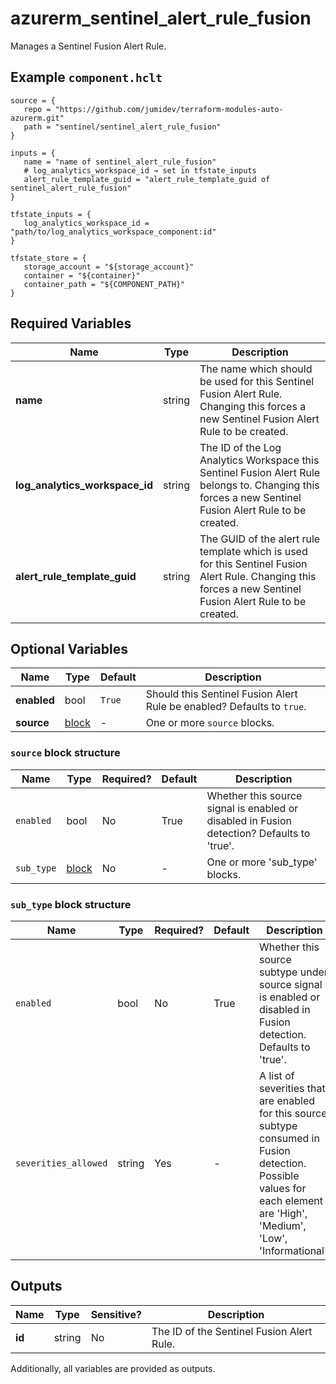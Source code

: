 # azurerm_sentinel_alert_rule_fusion

Manages a Sentinel Fusion Alert Rule.

## Example `component.hclt`

```hcl
source = {
   repo = "https://github.com/jumidev/terraform-modules-auto-azurerm.git" 
   path = "sentinel/sentinel_alert_rule_fusion" 
}

inputs = {
   name = "name of sentinel_alert_rule_fusion" 
   # log_analytics_workspace_id → set in tfstate_inputs
   alert_rule_template_guid = "alert_rule_template_guid of sentinel_alert_rule_fusion" 
}

tfstate_inputs = {
   log_analytics_workspace_id = "path/to/log_analytics_workspace_component:id" 
}

tfstate_store = {
   storage_account = "${storage_account}" 
   container = "${container}" 
   container_path = "${COMPONENT_PATH}" 
}

```

## Required Variables

| Name | Type |  Description |
| ---- | --------- |  ----------- |
| **name** | string |  The name which should be used for this Sentinel Fusion Alert Rule. Changing this forces a new Sentinel Fusion Alert Rule to be created. | 
| **log_analytics_workspace_id** | string |  The ID of the Log Analytics Workspace this Sentinel Fusion Alert Rule belongs to. Changing this forces a new Sentinel Fusion Alert Rule to be created. | 
| **alert_rule_template_guid** | string |  The GUID of the alert rule template which is used for this Sentinel Fusion Alert Rule. Changing this forces a new Sentinel Fusion Alert Rule to be created. | 

## Optional Variables

| Name | Type |  Default  |  Description |
| ---- | --------- |  ----------- | ----------- |
| **enabled** | bool |  `True`  |  Should this Sentinel Fusion Alert Rule be enabled? Defaults to `true`. | 
| **source** | [block](#source-block-structure) |  -  |  One or more `source` blocks. | 

### `source` block structure

| Name | Type | Required? | Default | Description |
| ---- | ---- | --------- | ------- | ----------- |
| `enabled` | bool | No | True | Whether this source signal is enabled or disabled in Fusion detection? Defaults to 'true'. |
| `sub_type` | [block](#source-block-structure) | No | - | One or more 'sub_type' blocks. |

### `sub_type` block structure

| Name | Type | Required? | Default | Description |
| ---- | ---- | --------- | ------- | ----------- |
| `enabled` | bool | No | True | Whether this source subtype under source signal is enabled or disabled in Fusion detection. Defaults to 'true'. |
| `severities_allowed` | string | Yes | - | A list of severities that are enabled for this source subtype consumed in Fusion detection. Possible values for each element are 'High', 'Medium', 'Low', 'Informational'. |



## Outputs

| Name | Type | Sensitive? | Description |
| ---- | ---- | --------- | --------- |
| **id** | string | No  | The ID of the Sentinel Fusion Alert Rule. | 

Additionally, all variables are provided as outputs.
